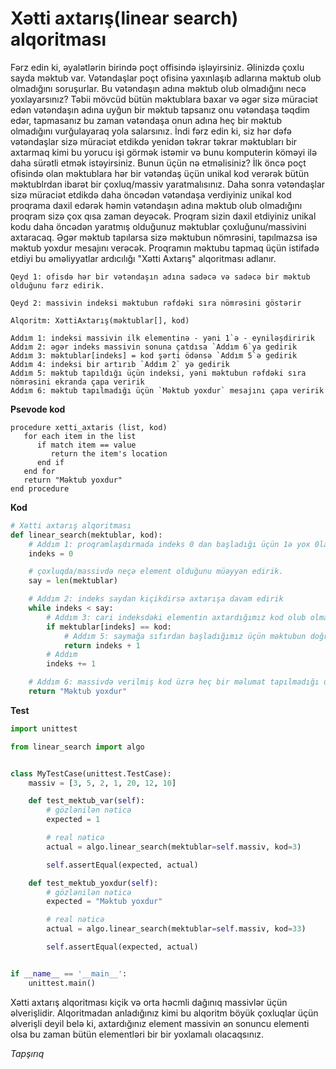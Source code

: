 # Xətti axtarış(linear search) alqoritması
Fərz edin ki, əyalətlərin birində poçt offisində işləyirsiniz. Əlinizdə çoxlu sayda məktub var. Vətəndaşlar poçt
ofisinə yaxınlaşıb adlarına məktub olub olmadığını soruşurlar. Bu vətəndaşın adına məktub olub olmadığını 
necə yoxlayarsınız? Təbii mövcüd bütün məktublara baxar və əgər sizə müraciət edən vətəndaşın adına uyğun bir
məktub tapsanız onu vətəndaşa təqdim edər, tapmasanız bu zaman vətəndaşa onun adına heç bir məktub olmadığını
vurğulayaraq yola salarsınız. İndi fərz edin ki, siz hər dəfə vətəndaşlar sizə müraciət etdikdə yenidən təkrar 
təkrar məktubları bir axtarmaq kimi bu yorucu işi görmək istəmir və bunu komputerin köməyi ilə daha sürətli etmək 
istəyirsiniz. Bunun üçün nə etməlisiniz? İlk öncə poçt ofisində olan məktublara hər bir vətəndaş üçün unikal
kod verərək bütün məktublrdan ibarət bir çoxluq/massiv yaratmalısınız. Daha sonra vətəndaşlar sizə müraciət etdikdə
daha öncədən vətəndaşa verdiyiniz unikal kod proqrama daxil edərək həmin vətəndaşın adına məktub olub olmadığını
proqram sizə çox qısa zaman deyəcək. Proqram sizin daxil etdiyiniz unikal kodu daha öncədən yaratmış olduğunuz 
məktublar çoxluğunu/massivini axtaracaq. Əgər məktub tapılarsa sizə məktubun nömrəsini, tapılmazsa isə məktub 
yoxdur mesajını verəcək. Proqramın məktubu tapmaq üçün istifadə etdiyi bu əməliyyatlar ardıcılığı "Xətti Axtarış" 
alqoritması adlanır. 

`Qeyd 1: ofisdə hər bir vətəndaşın adına sadəcə və sadəcə bir məktub olduğunu fərz edirik.`

`Qeyd 2: massivin indeksi məktubun rəfdəki sıra nömrəsini göstərir`

````
Alqoritm: XəttiAxtarış(məktublar[], kod)

Addım 1: indeksi massivin ilk elementinə - yəni 1`ə - eyniləşdiririk
Addım 2: əgər indeks massivin sonuna çatdısa `Addım 6`ya gedirik
Addım 3: məktublar[indeks] = kod şərti ödənsə `Addım 5`ə gedirik
Addım 4: indeksi bir artırıb `Addım 2` yə gedirik
Addım 5: məktub tapıldığı üçün indeksi, yəni məktubun rəfdəki sıra nömrəsini ekranda çapa veririk
Addım 6: məktub tapılmadığı üçün `Məktub yoxdur` mesajını çapa veririk
````


**Psevode kod**

```
procedure xetti_axtaris (list, kod)
   for each item in the list
      if match item == value
         return the item's location
      end if
   end for
   return "Məktub yoxdur"
end procedure
```

**Kod**

```python
# Xətti axtarış alqoritması
def linear_search(mektublar, kod):
    # Addım 1: proqramlaşdırmada indeks 0 dan başladığı üçün 1ə yox 0la eyniləşdiririk.
    indeks = 0

    # çoxluqda/massivdə neçə element olduğunu müəyyən edirik.
    say = len(mektublar)

    # Addım 2: indeks saydan kiçikdirsə axtarışa davam edirik
    while indeks < say:
        # Addım 3: cari indeksdəki elementin axtardığımız kod olub olmadığını yoxlayırıq
        if mektublar[indeks] == kod:
            # Addım 5: saymağa sıfırdan başladığımız üçün məktubun doğru nömrəsin tapmaq üçün üzərinə 1 gəlirik
            return indeks + 1
        # Addım
        indeks += 1

    # Addım 6: massivdə verilmiş kod üzrə heç bir məlumat tapılmadığı üçün proqramı sonlandırııq
    return "Məktub yoxdur"
```

**Test**
```python
import unittest

from linear_search import algo


class MyTestCase(unittest.TestCase):
    massiv = [3, 5, 2, 1, 20, 12, 10]

    def test_mektub_var(self):
        # gözlənilən nəticə
        expected = 1

        # real nəticə
        actual = algo.linear_search(mektublar=self.massiv, kod=3)

        self.assertEqual(expected, actual)

    def test_mektub_yoxdur(self):
        # gözlənilən nəticə
        expected = "Məktub yoxdur"

        # real nəticə
        actual = algo.linear_search(mektublar=self.massiv, kod=33)

        self.assertEqual(expected, actual)


if __name__ == '__main__':
    unittest.main()
```

Xətti axtarış alqoritması kiçik və orta həcmli dağınıq massivlər üçün əlverişlidir.
Alqoritmadan anladığınız kimi bu alqoritm böyük çoxluqlar üçün əlverişli deyil belə ki,
axtardığınız element massivin ən sonuncu elementi olsa bu zaman bütün elementləri bir
bir yoxlamalı olacaqsınız. 

*Tapşırıq*